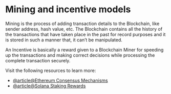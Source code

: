 # Mining and incentive models

Mining is the process of adding transaction details to the Blockchain, like sender address, hash value, etc. The Blockchain contains all the history of the transactions that have taken place in the past for record purposes and it is stored in such a manner that, it can’t be manipulated.

An Incentive is basically a reward given to a Blockchain Miner for speeding up the transactions and making correct decisions while processing the complete transaction securely.

Visit the following resources to learn more:

- [@article@Ethereum Consensus Mechanisms](https://ethereum.org/en/developers/docs/consensus-mechanisms/)
- [@article@Solana Staking Rewards](https://docs.solana.com/implemented-proposals/staking-rewards)